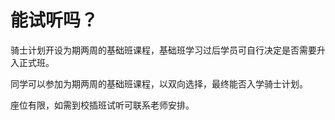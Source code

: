 # 能试听吗？

骑士计划开设为期两周的基础班课程，基础班学习过后学员可自行决定是否需要升入正式班。  

同学可以参加为期两周的基础班课程，以双向选择，最终能否入学骑士计划。  

座位有限，如需到校插班试听可联系老师安排。  
